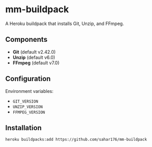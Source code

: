 # mm-buildpack

A Heroku buildpack that installs Git, Unzip, and FFmpeg.

## Components

- **Git** (default v2.42.0)
- **Unzip** (default v6.0)
- **FFmpeg** (default v7.0)

## Configuration

Environment variables:
- `GIT_VERSION`
- `UNZIP_VERSION`
- `FFMPEG_VERSION`

## Installation

```bash
heroku buildpacks:add https://github.com/sahar176/mm-buildpack
```
